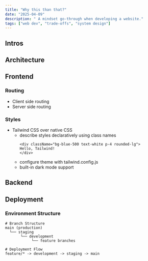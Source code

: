 ```yaml
---
title: "Why this than that?"
date: "2025-04-09"
description: " A mindset go-through when developing a website."
tags: ["web dev", "trade-offs", "system design"]
---
```


## Intros

<!-- ## Contents -->


## Architecture


## Frontend

### Routing
- Client side routing
- Server side routing

### Styles
- Tailwind CSS over native CSS
    - describe styles declaratively using class names
        ```
        <div className="bg-blue-500 text-white p-4 rounded-lg">
        Hello, Tailwind!
        </div>
        ```
    - configure theme with tailwind.config.js
    - built-in dark mode support



## Backend

## Deployment

### Environment Structure
```
# Branch Structure
main (production)
  └── staging
       └── development
            └── feature branches

# Deployment Flow
feature/* -> development -> staging -> main
```
